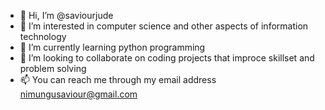 - 👋 Hi, I’m @saviourjude
- 👀 I’m interested in computer science and other aspects of information technology
- 🌱 I’m currently learning python programming 
- 💞️ I’m looking to collaborate on coding projects that improce skillset and problem solving 
- 📫 You can reach me through my email address nimungusaviour@gmail.com

<!---
saviourjude/saviourjude is a ✨ special ✨ repository because its `README.md` (this file) appears on your GitHub profile.
You can click the Preview link to take a look at your changes.
--->
